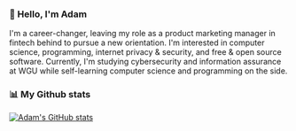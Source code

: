 ### 👋 Hello, I'm Adam

I'm a career-changer, leaving my role as a product marketing manager in fintech behind to pursue a new orientation. I'm interested in computer science, programming, internet privacy & security, and free & open source software. Currently, I'm studying cybersecurity and information assurance at WGU while self-learning computer science and programming on the side.


### 📊 My Github stats
[![Adam's GitHub stats](https://github-readme-stats.vercel.app/api?username=adamfurman7&?theme=catppuccin_mocha)](https://github.com/adamfurman7/github-readme-stats)
